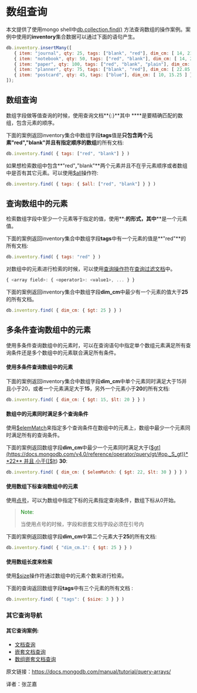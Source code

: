 # 数组查询

本文提供了使用mongo shell中[db.collection.find()](https://docs.mongodb.com/v4.0/reference/method/db.collection.find/#db.collection.find) 方法查询数组的操作案例。案例中使用的**inventory**集合数据可以通过下面的语句产生。

```javascript
db.inventory.insertMany([
   { item: "journal", qty: 25, tags: ["blank", "red"], dim_cm: [ 14, 21 ] },
   { item: "notebook", qty: 50, tags: ["red", "blank"], dim_cm: [ 14, 21 ] },
   { item: "paper", qty: 100, tags: ["red", "blank", "plain"], dim_cm: [ 14, 21 ] },
   { item: "planner", qty: 75, tags: ["blank", "red"], dim_cm: [ 22.85, 30 ] },
   { item: "postcard", qty: 45, tags: ["blue"], dim_cm: [ 10, 15.25 ] }
]);
```



## 数组查询

数组字段做等值查询的时候，使用查询文档**{<field>:<value>}**其中 **<value>**是要精确匹配的数组，包含元素的顺序。

下面的案例返回inventory集合中数组字段**tags**值是**只包含两个元素"red","blank"并且有指定顺序的数组**的所有文档:

```javascript
db.inventory.find( { tags: ["red", "blank"] } )
```



如果想检索数组中包含**"red"**,**"blank"**两个元素并且不在乎元素顺序或者数组中是否有其它元素。可以使用[$all](https://docs.mongodb.com/manual/reference/operator/query/all/#mongodb-query-op.-all)操作符:

```javascript
db.inventory.find( { tags: { $all: ["red", "blank"] } } )
```



## 查询数组中的元素

检索数组字段中至少一个元素等于指定的值，使用**<field>:<value>**的形式，其中**<value>**是一个元素值。

下面的案例返回inventory集合中数组字段**tags**中有一个元素的值是**"red"**的所有文档:

```javascript
db.inventory.find( { tags: "red" } )
```



对数组中的元素进行检索的时候，可以使用[查询操作符](https://docs.mongodb.com/manual/reference/operator/query/#std-label-query-selectors)在[查询过滤文档](https://docs.mongodb.com/manual/core/document/#std-label-document-query-filter)中。

```javascript
{ <array field>: { <operator1>: <value1>, ... } }
```



下面的案例返回inventory集合中数组字段**dim_cm**中最少有一个元素的值大于**25**的所有文档。

```javascript
db.inventory.find( { dim_cm: { $gt: 25 } } )
```



## 多条件查询数组中的元素

使用多条件查询数组中的元素时，可以在查询语句中指定单个数组元素满足所有查询条件还是多个数组中的元素联合满足所有条件。



#### 使用多条件查询数组中的元素

下面的案例返回inventory集合中数组字段**dim_cm**中单个元素同时满足大于15并且小于20，或者一个元素满足大于**15**，另外一个元素小于**20**的所有文档:

```javascript
db.inventory.find( { dim_cm: { $gt: 15, $lt: 20 } } )
```



#### 数组中的元素同时满足多个查询条件 

使用[$elemMatch](https://docs.mongodb.com/v4.0/reference/operator/query/elemMatch/#op._S_elemMatch)来指定多个查询条件在数组中的元素上，数组中最少一个元素同时满足所有的查询条件。



下面的案例返回数组字段**dim_cm**中最少一个元素同时满足大于([$gt](https://docs.mongodb.com/v4.0/reference/operator/query/gt/#op._S_gt))**22** 并且 小于([$lt](https://docs.mongodb.com/v4.0/reference/operator/query/lt/#op._S_lt)) **30**:

```javascript
db.inventory.find( { dim_cm: { $elemMatch: { $gt: 22, $lt: 30 } } } )
```



#### 使用数组下标查询数组中的元素

使用[点号](https://docs.mongodb.com/v4.0/reference/glossary/#term-dot-notation)，可以为数组中指定下标的元素指定查询条件，数组下标从0开始。

><font color=Green>Note:</font>
>
>当使用点号的时候，字段和嵌套文档字段必须在引号内



下面的案例返回数组字段**dim_cm**中第二个元素大于**25**的所有文档:

```javascript
db.inventory.find( { "dim_cm.1": { $gt: 25 } } )
```



#### 使用数组长度来检索

使用[$size](https://docs.mongodb.com/v4.0/reference/operator/query/size/#op._S_size)操作符通过数组中的元素个数来进行检索。

下面的查询返回数组字段**tags**中有三个元素的所有文档 :

```javascript
db.inventory.find( { "tags": { $size: 3 } } )
```



### 其它查询导航

#### 其它查询案例:

* [文档查询](https://docs.mongodb.com/v4.0/tutorial/query-documents/)
* [嵌套文档查询](https://docs.mongodb.com/v4.0/tutorial/query-embedded-documents/)
* [数组嵌套文档查询](https://docs.mongodb.com/v4.0/tutorial/query-array-of-documents/)



原文链接：https://docs.mongodb.com/manual/tutorial/query-arrays/

译者：张芷嘉



